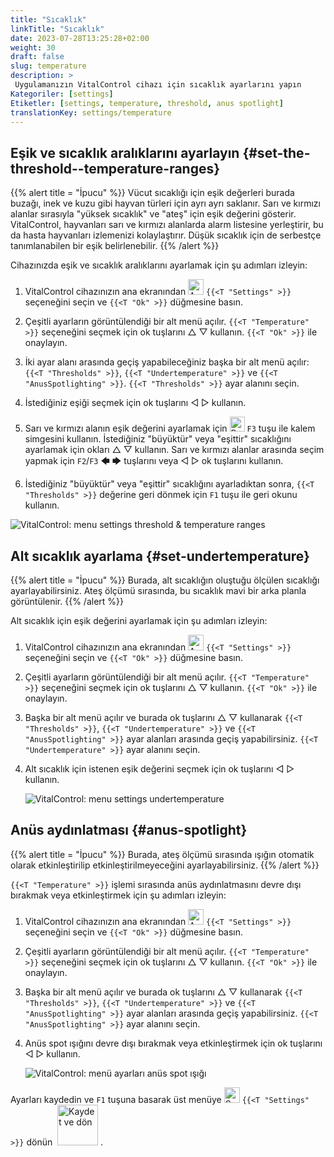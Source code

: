 ```yaml
---
title: "Sıcaklık"
linkTitle: "Sıcaklık"
date: 2023-07-28T13:25:28+02:00
weight: 30
draft: false
slug: temperature
description: >
 Uygulamanızın VitalControl cihazı için sıcaklık ayarlarını yapın
Kategoriler: [settings]
Etiketler: [settings, temperature, threshold, anus spotlight]
translationKey: settings/temperature
---
```

## Eşik ve sıcaklık aralıklarını ayarlayın {#set-the-threshold--temperature-ranges}
{{% alert title = "İpucu" %}}
Vücut sıcaklığı için eşik değerleri burada buzağı, inek ve kuzu gibi hayvan türleri için ayrı ayrı saklanır. Sarı ve kırmızı alanlar sırasıyla "yüksek sıcaklık" ve "ateş" için eşik değerini gösterir. VitalControl, hayvanları sarı ve kırmızı alanlarda alarm listesine yerleştirir, bu da hasta hayvanları izlemenizi kolaylaştırır. Düşük sıcaklık için de serbestçe tanımlanabilen bir eşik belirlenebilir.
{{% /alert %}}

Cihazınızda eşik ve sıcaklık aralıklarını ayarlamak için şu adımları izleyin:

1. VitalControl cihazınızın ana ekranından <img src="/icons/gear.svg" width="25" align="bottom" alt="Ayarlar" /> `{{<T "Settings" >}}` seçeneğini seçin ve `{{<T "Ok" >}}` düğmesine basın.

2. Çeşitli ayarların görüntülendiği bir alt menü açılır. `{{<T "Temperature" >}}` seçeneğini seçmek için ok tuşlarını △ ▽ kullanın. `{{<T "Ok" >}}` ile onaylayın.

3. İki ayar alanı arasında geçiş yapabileceğiniz başka bir alt menü açılır: `{{<T "Thresholds" >}}`, `{{<T "Undertemperature" >}}` ve `{{<T "AnusSpotlighting" >}}`. `{{<T "Thresholds" >}}` ayar alanını seçin.

4. İstediğiniz eşiği seçmek için ok tuşlarını ◁ ▷ kullanın.

5. Sarı ve kırmızı alanın eşik değerini ayarlamak için <img src="/icons/actions/edit.svg" width="24" align="bottom" alt="Bearbeiten" /> `F3` tuşu ile kalem simgesini kullanın. İstediğiniz "büyüktür" veya "eşittir" sıcaklığını ayarlamak için okları △ ▽ kullanın. Sarı ve kırmızı alanlar arasında seçim yapmak için `F2`/`F3` 🡄 🡆 tuşlarını veya ◁ ▷ ok tuşlarını kullanın.

6. İstediğiniz "büyüktür" veya "eşittir" sıcaklığını ayarladıktan sonra, `{{<T "Thresholds" >}}` değerine geri dönmek için `F1` tuşu ile geri okunu kullanın.

![VitalControl: menu settings threshold & temperature ranges](../images/threshold.png "Threshold & Temperature ranges")

## Alt sıcaklık ayarlama {#set-undertemperature}
{{% alert title = "İpucu" %}}
Burada, alt sıcaklığın oluştuğu ölçülen sıcaklığı ayarlayabilirsiniz. Ateş ölçümü sırasında, bu sıcaklık mavi bir arka planla görüntülenir.
{{% /alert %}}

Alt sıcaklık için eşik değerini ayarlamak için şu adımları izleyin:

1. VitalControl cihazınızın ana ekranından <img src="/icons/gear.svg" width="25" align="bottom" alt="Ayarlar" /> `{{<T "Settings" >}}` seçeneğini seçin ve `{{<T "Ok" >}}` düğmesine basın.

2. Çeşitli ayarların görüntülendiği bir alt menü açılır. `{{<T "Temperature" >}}` seçeneğini seçmek için ok tuşlarını △ ▽ kullanın. `{{<T "Ok" >}}` ile onaylayın.

3. Başka bir alt menü açılır ve burada ok tuşlarını △ ▽ kullanarak `{{<T "Thresholds" >}}`, `{{<T "Undertemperature" >}}` ve `{{<T "AnusSpotlighting" >}}` ayar alanları arasında geçiş yapabilirsiniz. `{{<T "Undertemperature" >}}` ayar alanını seçin.

4. Alt sıcaklık için istenen eşik değerini seçmek için ok tuşlarını ◁ ▷ kullanın.

    ![VitalControl: menu settings undertemperature](../images/undertemperature.png "Undertemperature")

## Anüs aydınlatması {#anus-spotlight}
{{% alert title = "İpucu" %}}
Burada, ateş ölçümü sırasında ışığın otomatik olarak etkinleştirilip etkinleştirilmeyeceğini ayarlayabilirsiniz.
{{% /alert %}}

`{{<T "Temperature" >}}` işlemi sırasında anüs aydınlatmasını devre dışı bırakmak veya etkinleştirmek için şu adımları izleyin:

1. VitalControl cihazınızın ana ekranından <img src="/icons/gear.svg" width="25" align="bottom" alt="Ayarlar" /> `{{<T "Settings" >}}` seçeneğini seçin ve `{{<T "Ok" >}}` düğmesine basın.

2. Çeşitli ayarların görüntülendiği bir alt menü açılır. `{{<T "Temperature" >}}` seçeneğini seçmek için ok tuşlarını △ ▽ kullanın. `{{<T "Ok" >}}` ile onaylayın.

3. Başka bir alt menü açılır ve burada ok tuşlarını △ ▽ kullanarak `{{<T "Thresholds" >}}`, `{{<T "Undertemperature" >}}` ve `{{<T "AnusSpotlighting" >}}` ayar alanları arasında geçiş yapabilirsiniz. `{{<T "AnusSpotlighting" >}}` ayar alanını seçin.


4. Anüs spot ışığını devre dışı bırakmak veya etkinleştirmek için ok tuşlarını ◁ ▷ kullanın.

    ![VitalControl: menü ayarları anüs spot ışığı](../images/anusspotlight.png "Anüs spot ışığı")

Ayarları kaydedin ve `F1` tuşuna basarak üst menüye <img src="/icons/gear.svg" width="25" align="bottom" alt="Settings" /> `{{<T "Settings" >}}` dönün &nbsp;<img src="/icons/footer/save_exit.svg" width="65" align="bottom" alt="Kaydet ve dön" />&nbsp;.
